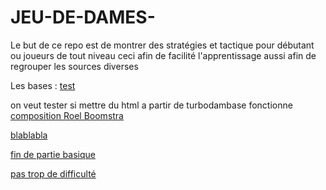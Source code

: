 # JEU-DE-DAMES-


Le but de ce repo est de montrer des stratégies et tactique pour débutant ou joueurs de tout niveau ceci afin de facilité l'apprentissage aussi afin de regrouper les sources diverses




Les bases : <a href="machtelinck/JEU-DE-DAMES/bases/index.html"> test </a>



on veut tester si mettre du html a partir de turbodambase fonctionne 
<a href="another.html"> composition Roel Boomstra</a>




<a href="test_lidraught.html"> blablabla</a>



<a href="premier_chap_endg.html"> fin de partie basique</a>

<a href="CORDIER_GUINARD.htm"> pas trop de difficulté </a>





